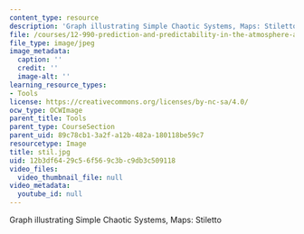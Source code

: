 ```yaml
---
content_type: resource
description: 'Graph illustrating Simple Chaotic Systems, Maps: Stiletto'
file: /courses/12-990-prediction-and-predictability-in-the-atmosphere-and-oceans-spring-2003/12b3df6429c56f569c3bc9db3c509118_stil.jpg
file_type: image/jpeg
image_metadata:
  caption: ''
  credit: ''
  image-alt: ''
learning_resource_types:
- Tools
license: https://creativecommons.org/licenses/by-nc-sa/4.0/
ocw_type: OCWImage
parent_title: Tools
parent_type: CourseSection
parent_uid: 89c78cb1-3a2f-a12b-482a-180118be59c7
resourcetype: Image
title: stil.jpg
uid: 12b3df64-29c5-6f56-9c3b-c9db3c509118
video_files:
  video_thumbnail_file: null
video_metadata:
  youtube_id: null
---
```

Graph illustrating Simple Chaotic Systems, Maps: Stiletto